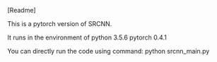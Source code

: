 [Readme]

This is a pytorch version of SRCNN.

It runs in the environment of python 3.5.6
							  pytorch 0.4.1

You can directly run the code using command:
	python srcnn_main.py
